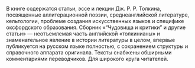 <!--2016-12-24 13:56:36-->
В книге содержатся статьи, эссе и лекции Дж. Р. Р. Толкина, посвященные аллитерационной поэзии, среднеанглийской литературе, кельтологии, проблеме создания искусственных языков и специфике оксфордского образования. Сборник «“Чудовища и критики” и другие статьи» — неотъемлемая часть английской «толкинианы» и знаменательное явление в истории литературы в целом, впервые публикуется на русском языке полностью, с сохранением структуры и справочного аппарата оригинала. Тексты снабжены обширными комментариями переводчиков.
    Для широкого круга читателей.